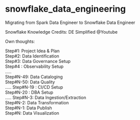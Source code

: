 # snowflake_data_engineering

Migrating from Spark Data Engineer to Snowflake Data Engineer

Snowflake Knowledge Credits:
DE Simplified @Youtube


Own thoughts:

Step#1: Project Idea & Plan  
Step#2: Data Identification  
Step#3: Data Governance Setup  
Step#4 : Observability Setup  
.....  
Step#N-49: Data Cataloging  
Step#N-50: Data Quality  
.....
Step#N-19 : CI/CD Setup  
Step#N-20 : DBA Setup  
.....
Step#N-3: Data Ingestion/Extraction  
Step#N-2: Data Transformation  
Step#N-1: Data Publish  
Step#N: Data Visualization  

